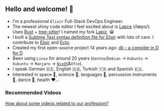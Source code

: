 ## Hello and welcome! :wave:

* I'm a professional `Elixir` Full-Stack DevOps Engineer.
* The newest shiny code editor I feel excited about is [Lapce](https://github.com/lapce/lapce) (/læps/). Uses [Rust](https://www.rust-lang.org/) + [tree-sitter](https://github.com/tree-sitter/tree-sitter)! I named my fork [Lapiz](https://github.com/azizk/lapiz). 😁
* I built a [Sublime Text syntax definition file for Elixir](https://github.com/elixir-editors/elixir-sublime-syntax) with lots of care. I contribute to [Elixir](https://github.com/elixir-lang/elixir/commits?author=azizk) and [Ecto](https://github.com/elixir-ecto/ecto/commits?author=azizk).
* Created my first open-source project 14 years ago: [dil – a compiler in D for D](https://github.com/azizk/dil)
* Been using `Linux` for around 20 years (`Gentoo`/`Debian` -> `Kubuntu` -> `Xubuntu` -> `Manjaro` -> [`NixOS`](https://nixos.org)&`Xfce`).
* I speak German :de:, English :gb:, Turkish :tr: and Spanish :es:.
* Interested in space :space_invader:, science :microscope:, languages :tongue:, percussion instruments :drum:, dance :man_dancing:, health :heart:...

### Recommended Videos

[How about some videos related to our profession?](/Recommended_Videos.md)
